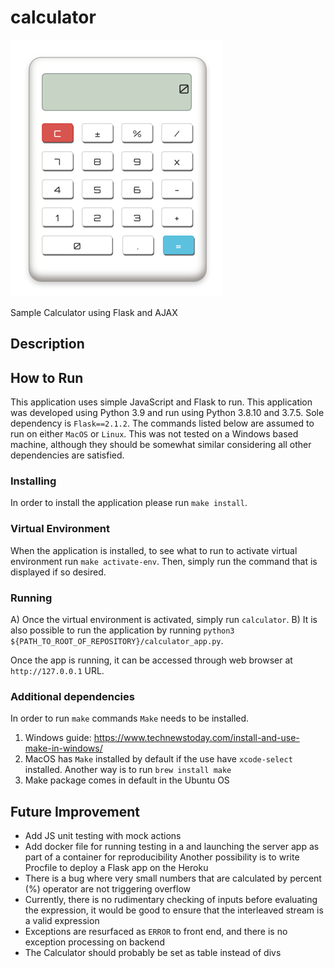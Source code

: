 # calculator

![img.png](images/img.png)

Sample Calculator using Flask and AJAX

## Description

## How to Run
This application uses simple JavaScript and Flask to run. This application was developed using Python 3.9 and run using
Python 3.8.10 and 3.7.5. Sole dependency is `Flask==2.1.2`. The commands listed below are assumed to run on either 
`MacOS` or `Linux`. This was not tested on a Windows based machine, although they should be somewhat similar considering
all other dependencies are satisfied.

### Installing
In order to install the application please run `make install`.

### Virtual Environment
When the application is installed, to see what to run to activate virtual environment run `make activate-env`. 
Then, simply run the command that is displayed if so desired.

### Running
A) Once the virtual environment is activated, simply run `calculator`. 
B) It is also possible to run the application by running `python3 ${PATH_TO_ROOT_OF_REPOSITORY}/calculator_app.py`.

Once the app is running, it can be accessed through web browser at `http://127.0.0.1` URL.

### Additional dependencies
In order to run `make` commands `Make` needs to be installed.

1. Windows guide: https://www.technewstoday.com/install-and-use-make-in-windows/
2. MacOS has `Make` installed by default if the use have `xcode-select` installed. Another way is to run `brew install make`
3. Make package comes in default in the Ubuntu OS

## Future Improvement

- Add JS unit testing with mock actions
- Add docker file for running testing in a and launching the server app as part of a container for reproducibility
  Another possibility is to write Procfile to deploy a Flask app on the Heroku 
- There is a bug where very small numbers that are calculated by percent (%) operator are not triggering overflow
- Currently, there is no rudimentary checking of inputs before evaluating the expression, it would be good to ensure
  that the interleaved stream is a valid expression
- Exceptions are resurfaced as `ERROR` to front end, and there is no exception processing on backend
- The Calculator should probably be set as table instead of divs

